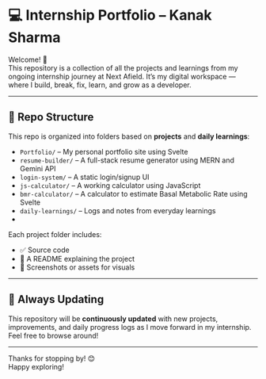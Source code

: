 # 💻 Internship Portfolio – Kanak Sharma

Welcome! 👋  
This repository is a collection of all the projects and learnings from my ongoing internship journey at Next Afield. It’s my digital workspace — where I build, break, fix, learn, and grow as a developer.

---

## 📁 Repo Structure

This repo is organized into folders based on **projects** and **daily learnings**:

- `Portfolio/` – My personal portfolio site using Svelte
- `resume-builder/` – A full-stack resume generator using MERN and Gemini API
- `login-system/` – A static login/signup UI
- `js-calculator/` – A working calculator using JavaScript
- `bmr-calculator/` – A calculator to estimate Basal Metabolic Rate using Svelte
- `daily-learnings/` – Logs and notes from everyday learnings
- 
Each project folder includes:
- ✅ Source code
- 📝 A README explaining the project
- 📸 Screenshots or assets for visuals

---

## 🚧 Always Updating

This repository will be **continuously updated** with new projects, improvements, and daily progress logs as I move forward in my internship. Feel free to browse around!

---

Thanks for stopping by! 😊  
Happy exploring!
